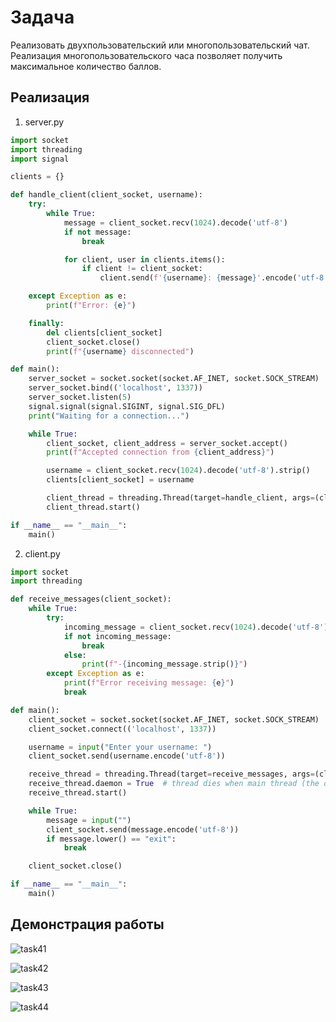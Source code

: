 # Задача
Реализовать двухпользовательский или многопользовательский чат. Реализация
многопользовательского часа позволяет получить максимальное количество
баллов.

## Реализация
1. server.py

```python
import socket
import threading
import signal

clients = {}

def handle_client(client_socket, username):
    try:
        while True:
            message = client_socket.recv(1024).decode('utf-8')
            if not message:
                break

            for client, user in clients.items():
                if client != client_socket:
                    client.send(f'{username}: {message}'.encode('utf-8'))

    except Exception as e:
        print(f"Error: {e}")

    finally:
        del clients[client_socket]
        client_socket.close()
        print(f"{username} disconnected")

def main():
    server_socket = socket.socket(socket.AF_INET, socket.SOCK_STREAM)
    server_socket.bind(('localhost', 1337))
    server_socket.listen(5)
    signal.signal(signal.SIGINT, signal.SIG_DFL)
    print("Waiting for a connection...")

    while True:
        client_socket, client_address = server_socket.accept()
        print(f"Accepted connection from {client_address}")

        username = client_socket.recv(1024).decode('utf-8').strip()
        clients[client_socket] = username

        client_thread = threading.Thread(target=handle_client, args=(client_socket, username))
        client_thread.start()

if __name__ == "__main__":
    main()
```

2. client.py

```python
import socket
import threading

def receive_messages(client_socket):
    while True:
        try:
            incoming_message = client_socket.recv(1024).decode('utf-8')
            if not incoming_message:
                break
            else:
                print(f"-{incoming_message.strip()}")
        except Exception as e:
            print(f"Error receiving message: {e}")
            break

def main():
    client_socket = socket.socket(socket.AF_INET, socket.SOCK_STREAM)
    client_socket.connect(('localhost', 1337))

    username = input("Enter your username: ")
    client_socket.send(username.encode('utf-8'))

    receive_thread = threading.Thread(target=receive_messages, args=(client_socket,))
    receive_thread.daemon = True  # thread dies when main thread (the only non-daemon thread) exits.
    receive_thread.start()

    while True:
        message = input("")
        client_socket.send(message.encode('utf-8'))
        if message.lower() == "exit":
            break

    client_socket.close()

if __name__ == "__main__":
    main()
```

## Демонстрация работы

![task41](https://github.com/pol3et/ITMO_ICT_WebDevelopment_2023-2024/assets/80038191/23c930f3-0468-44a3-a511-a2c45a744f0a)

![task42](https://github.com/pol3et/ITMO_ICT_WebDevelopment_2023-2024/assets/80038191/ff072923-d338-402b-b5bc-c6b6b113857d)

![task43](https://github.com/pol3et/ITMO_ICT_WebDevelopment_2023-2024/assets/80038191/7fea132f-f114-468f-b34e-8edf362a6692)

![task44](https://github.com/pol3et/ITMO_ICT_WebDevelopment_2023-2024/assets/80038191/de943066-4783-4965-9ae7-f1bd87a36345)




